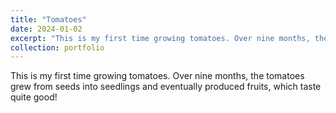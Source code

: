 ```yaml
---
title: "Tomatoes"
date: 2024-01-02
excerpt: "This is my first time growing tomatoes. Over nine months, the tomatoes grew from seeds into seedlings and eventually produced fruits, which taste quite good! <br/><img src='/images/tomatoes.jpg' width = '600'>"
collection: portfolio
---
```


This is my first time growing tomatoes. Over nine months, the tomatoes grew from seeds into seedlings and eventually produced fruits, which taste quite good!
